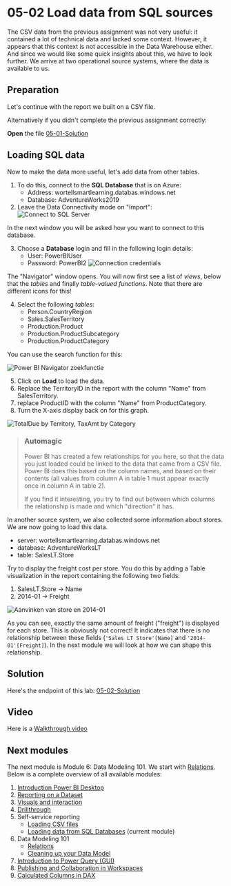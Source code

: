 # 05-02 Load data from SQL sources

The CSV data from the previous assignment was not very useful: it contained a lot of technical data and lacked some context. However, it appears that this context is not accessible in the Data Warehouse either. And since we would like some quick insights about this, we have to look further. We arrive at two operational source systems, where the data is available to us.

## Preparation

Let's continue with the report we built on a CSV file.

Alternatively if you didn't complete the previous assignment correctly:

**Open** the file [05-01-Solution](../05-self-service-reporting/05-01-Solution.pbix)

## Loading SQL data

Now to make the data more useful, let's add data from other tables.

1. To do this, connect to the **SQL Database** that is on Azure:
    * Address: wortellsmartlearning.databas.windows.net
    * Database: AdventureWorks2019
1. Leave the Data Connectivity mode on "Import":
   ![Connect to SQL Server](img/sqlserver-connect.png)

In the next window you will be asked how you want to connect to this database.

3. Choose a **Database** login and fill in the following login details:
   * User: PowerBIUser
   * Password: PowerBI2
   ![Connection credentials](img/sqlserver-connect-credentials.png)

The "Navigator" window opens. You will now first see a list of _views_, below that the _tables_ and finally _table-valued functions_. Note that there are different icons for this!

4. Select the following _tables_:
   * Person.CountryRegion
   * Sales.SalesTerritory
   * Production.Product
   * Production.ProductSubcategory
   * Production.ProductCategory

You can use the search function for this:

![Power BI Navigator zoekfunctie](img/powerbi-navigator-zoekfunctie.png)

5. Click on **Load** to load the data.
5. Replace the TerritoryID in the report with the column "Name" from SalesTerritory.
5. replace ProductID with the column "Name" from ProductCategory. 
5. Turn the X-axis display back on for this graph.

![TotalDue by Territory, TaxAmt by Category](img/pbi-secondviz.png)

> ### Automagic
>
> Power BI has created a few relationships for you here, so that the data you just loaded could be linked to the data that came from a CSV file. Power BI does this based on the column names, and based on their contents (all values from column A in table 1 must appear exactly once in column A in table 2).
>
> If you find it interesting, you try to find out between which columns the relationship is made and which "direction" it has.

In another source system, we also collected some information about stores. We are now going to load this data.

* server: wortellsmartlearning.databas.windows.net
* database: AdventureWorksLT
* table: SalesLT.Store

Try to display the freight cost per store. You do this by adding a Table visualization in the report containing the following two fields:

1. SalesLT.Store -> Name
2. 2014-01 -> Freight

![Aanvinken van store en 2014-01](img/store-aanvinken.gif)

As you can see, exactly the same amount of freight ("freight") is displayed for each store. This is obviously not correct!
It indicates that there is no relationship between these fields (`'Sales LT Store'[Name]` and `'2014-01'[Freight]`). In the next module we will look at how we can shape this relationship.

## Solution

Here's the endpoint of this lab: [05-02-Solution](../05-self-service-reporting/05-02-Solution.pbix)

## Video

Here is a [Walkthrough video](https://vimeo.com/584747225/22f90d1d60)

## Next modules

The next module is Module 6: Data Modeling 101. We start with [Relations](../06-data-modeling-101/07-relaties.md). Below is a complete overview of all available modules:

1. [Introduction Power BI Desktop](../01-introduction/01-introduction-powerbi-desktop.md)
2. [Reporting on a Dataset](../02-reporting-on-dataset/02-reporting-on-dataset.md)
3. [Visuals and interaction](../03-visuals-and-interaction/03-visuals-and-interaction.md)
4. [Drillthrough](../04-drillthrough/04-drillthrough.md)
5. Self-service reporting
   * [Loading CSV files](../05-self-service-reporting/05-csv-inladen.md)
   * [Loading data from SQL Databases](../05-self-service-reporting/06-sql-inladen.md) (current module)
6. Data Modeling 101
   * [Relations](../06-data-modeling-101/07-relaties.md)
   * [Cleaning up your Data Model](../06-data-modeling-101/08-opschonen.md)
7. [Introduction to Power Query (GUI)](../07-power-query-gui/09-power-query.md)
8. [Publishing and Collaboration in Workspaces](../08-publishing-and-collaboration-in-workspaces/10-publishing-and-collaboration-in-workspaces.md)
9. [Calculated Columns in DAX](../09-dax/11-calc-columns.md)
